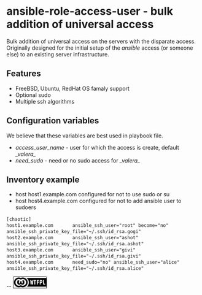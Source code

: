 ansible-role-access-user - bulk addition of universal access
============================================================

Bulk addition of universal access on the servers with the disparate access. Originally designed for the initial setup of the _ansible_ access (or someone else) to an existing server infrastructure.

Features
--------

* FreeBSD, Ubuntu, RedHat OS famaly support
* Optional sudo
* Multiple ssh algorithms

Configuration variables
-----------------------

We believe that these variables are best used in playbook file.

* *access_user_name* - user for which the access is create, default _\_valera\__
* *need_sudo* - need or no sudo access for _\_valera\__

Inventory example
-----------------

* host host1.example.com configured for not to use sudo or su
* host host4.example.com configured for not to add ansible user to sudoers

```
[chaotic]
host1.example.com       ansible_ssh_user="root" become="no" ansible_ssh_private_key_file="~/.ssh/id_rsa.gogi"
host2.example.com       ansible_ssh_user="ashot" ansible_ssh_private_key_file="~/.ssh/id_rsa.ashot"
host3.example.com       ansible_ssh_user="givi" ansible_ssh_private_key_file="~/.ssh/id_rsa.givi"
host4.example.com       need_sudo="no" ansible_ssh_user="alice" ansible_ssh_private_key_file="~/.ssh/id_rsa.alice"
```

--
[![LICENSE WTFPL](wtfpl-badge-1.png)](LICENSE)

